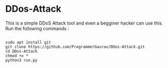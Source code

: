# DDos-Attack
This is a simple DDoS Attack tool and even a begginer hacker can use this.
Run the following commands :

<pre>
<code>
sudo apt install git
git clone https://github.com/ProgrammerGaurav/DDos-Attack.git
cd DDos-Attack
chmod +x *
python3 run.py
</code>
<pre>
